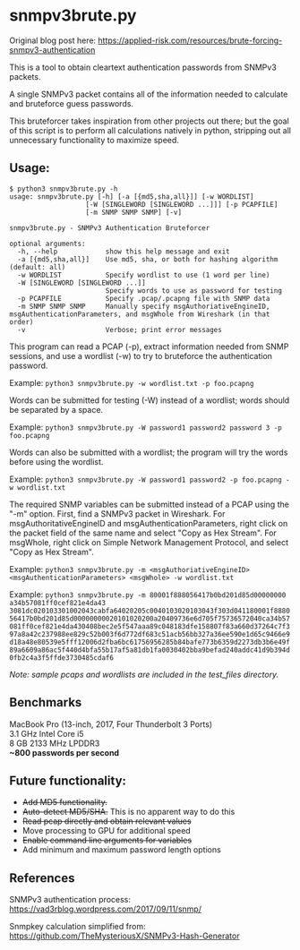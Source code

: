 # snmpv3brute.py

Original blog post here: https://applied-risk.com/resources/brute-forcing-snmpv3-authentication

This is a tool to obtain cleartext authentication passwords from SNMPv3 packets. 

A single SNMPv3 packet contains all of the information needed to calculate and bruteforce guess passwords. 

This bruteforcer takes inspiration from other projects out there; but the goal of this script is to perform all calculations natively in python, stripping out all unnecessary functionality to maximize speed. 

## Usage:

```wrap
$ python3 snmpv3brute.py -h
usage: snmpv3brute.py [-h] [-a [{md5,sha,all}]] [-w WORDLIST]
                   [-W [SINGLEWORD [SINGLEWORD ...]]] [-p PCAPFILE]
                   [-m SNMP SNMP SNMP] [-v]

snmpv3brute.py - SNMPv3 Authentication Bruteforcer

optional arguments:
  -h, --help            show this help message and exit
  -a [{md5,sha,all}]    Use md5, sha, or both for hashing algorithm (default: all)
  -w WORDLIST           Specify wordlist to use (1 word per line)
  -W [SINGLEWORD [SINGLEWORD ...]]
                        Specify words to use as password for testing
  -p PCAPFILE           Specify .pcap/.pcapng file with SNMP data
  -m SNMP SNMP SNMP     Manually specify msgAuthoriativeEngineID, msgAuthenticationParameters, and msgWhole from Wireshark (in that order)
  -v                    Verbose; print error messages
  ```
This program can read a PCAP (-p), extract information needed from SNMP sessions, and use a wordlist (-w) to try to bruteforce the authentication password.

Example: `python3 snmpv3brute.py -w wordlist.txt -p foo.pcapng`

Words can be submitted for testing (-W) instead of a wordlist; words should be separated by a space.

Example: `python3 snmpv3brute.py -W password1 password2 password 3 -p foo.pcapng`

Words can also be submitted with a wordlist; the program will try the words before using the wordlist.

Example: `python3 snmpv3brute.py -W password1 password2 -p foo.pcapng -w wordlist.txt`

The required SNMP variables can be submitted instead of a PCAP using the "-m" option. First, find a SNMPv3 packet in Wireshark. For msgAuthoritativeEngineID and msgAuthenticationParameters, right click on the packet field of the same name and select "Copy as Hex Stream". For msgWhole, right click on Simple Network Management Protocol, and select "Copy as Hex Stream".

Example: `python3 snmpv3brute.py -m <msgAuthoriativeEngineID> <msgAuthenticationParameters> <msgWhole> -w wordlist.txt`

Example: `python3 snmpv3brute.py -m 80001f888056417b0bd201d85d00000000 a34b57081ff0cef821e4da43 3081dc020103301002043cabfa64020205c0040103020103043f303d041180001f888056417b0bd201d85d00000000020101020200a20409736e6d705f75736572040ca34b57081ff0cef821e4da430408bec2e5f547aaa89c048183dfe158807f83a660d37264c7f397a8a42c237988ee829c52b003f6d772df683c51acb56bb327a36ee590e1d65c9466e9d18a48e80539e5fff12006d2fba6bc61756956285b84bafe773b6359d2273db3b6e49f89a6609a86ac5f440d4bfa55b17af5a81db1fa0030402bba9befad240addc41d9b394d0fb2c4a3f5ffde3730485cdaf6`

*Note: sample pcaps and wordlists are included in the test_files directory.*

## Benchmarks
MacBook Pro (13-inch, 2017, Four Thunderbolt 3 Ports)\
3.1 GHz Intel Core i5\
8 GB 2133 MHz LPDDR3\
**~800 passwords per second**

## Future functionality:
* ~~Add MD5 functionality.~~
* ~~Auto-detect MD5/SHA.~~ This is no apparent way to do this
* ~~Read pcap directly and obtain relevant values~~
* Move processing to GPU for additional speed
* ~~Enable command line arguments for variables~~
* Add minimum and maximum password length options

## References
SNMPv3 authentication process: https://vad3rblog.wordpress.com/2017/09/11/snmp/

Snmpkey calculation simplified from: https://github.com/TheMysteriousX/SNMPv3-Hash-Generator
